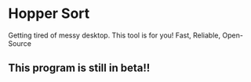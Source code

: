 # Hopper Sort
Getting tired of messy desktop. This tool is for you!
Fast, Reliable, Open-Source


## This program is still in beta!!
